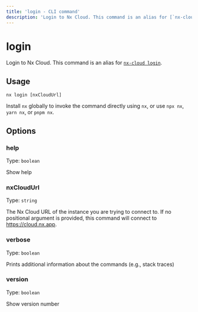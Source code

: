 ```yaml
---
title: 'login - CLI command'
description: 'Login to Nx Cloud. This command is an alias for [`nx-cloud login`](/ci/reference/nx-cloud-cli#npx-nxcloud-login).'
---
```


# login

Login to Nx Cloud. This command is an alias for [`nx-cloud login`](/ci/reference/nx-cloud-cli#npx-nxcloud-login).

## Usage

```shell
nx login [nxCloudUrl]
```

Install `nx` globally to invoke the command directly using `nx`, or use `npx nx`, `yarn nx`, or `pnpm nx`.

## Options

### help

Type: `boolean`

Show help

### nxCloudUrl

Type: `string`

The Nx Cloud URL of the instance you are trying to connect to. If no positional argument is provided, this command will connect to https://cloud.nx.app.

### verbose

Type: `boolean`

Prints additional information about the commands (e.g., stack traces)

### version

Type: `boolean`

Show version number
